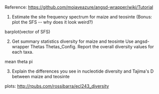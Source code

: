 Reference:
    https://github.com/mojaveazure/angsd-wrapper/wiki/Tutorial

1. Estimate the site frequency spectrum for maize and teosinte
(Bonus: plot the SFS -- why does it look weird?)

barplot(vector of SFS)

2. Get summary statistics diversity for maize and teosinte
Use angsd-wrapper Thetas Thetas_Config. Report the overall diversity values for
each taxa.

mean theta pi

3. Explain the differences you see in nucleotide diversity and Tajima's D between
maize and teosinte

plots: http://rpubs.com/rossibarra/ecl243_diversity
